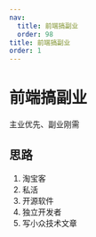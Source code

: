 ```yaml
---
nav:
  title: 前端搞副业
  order: 98
title: 前端搞副业
order: 1
---
```


# 前端搞副业

主业优先、副业刚需

## 思路

1. 淘宝客
2. 私活
3. 开源软件
4. 独立开发者
5. 写小众技术文章

